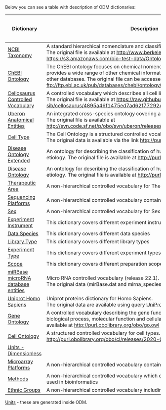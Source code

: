 Below you can see a table with description of ODM dictionaries:

| Dictionary                                                                                                                                   | Description                                                                                                                                                                                                                                                                            | Is used by Default template |
|----------------------------------------------------------------------------------------------------------------------------------------------|----------------------------------------------------------------------------------------------------------------------------------------------------------------------------------------------------------------------------------------------------------------------------------------|---------------------------|
| [NCBI Taxonomy](https://s3.amazonaws.com/bio-test-data/Ontologies/ncbitaxon.owl)                                                             | A standard hierarchical nomenclature and classification dictionary for organisms. The original file is available at http://www.berkeleybop.org/ontologies/ncbitaxon.owl <br/> https://s3.amazonaws.com/bio-test-data/Ontologies/ncbitaxon.owl                                          | Yes                       |
| [ChEBI Ontology](https://s3.amazonaws.com/bio-test-data/Ontologies/chebi-2021-11-03.owl.gz)                                                  | The ChEBI ontology focuses on chemical nomenclature and structures, and provides a wide range of other chemical information such as formulae and links to other databases. The original file can be accessed via the web at ftp://ftp.ebi.ac.uk/pub/databases/chebi/ontology/chebi.owl | Yes                       |
| [Cellosaurus Controlled Vocabulary](https://s3.amazonaws.com/bio-test-data/Ontologies/cellosaurus.obo)                                       | A controlled vocabulary which describes all cell lines used in biomedical research. The original file is available at https://raw.githubusercontent.com/calipho-sib/cellosaurus/4895a46f1475ed7ad62f772924d0c1ecb4b5ce6f/cellosaurus.obo                                               | Yes                       |
| [Uberon Anatomical Entities](https://s3.amazonaws.com/bio-test-data/Ontologies/uberon-2022-02-21-ext.owl.gz)                                 | An integrated cross-species ontology covering anatomical structures in animals. The original file is available at http://svn.code.sf.net/p/obo/svn/uberon/releases/2019-06-27/ext.owl                                                                                                  | Yes                       |
| [Cell Type](https://raw.githubusercontent.com/obophenotype/cell-ontology/master/cl.owl)                                                      | The Cell Ontology is a structured controlled vocabulary for cell types in animals. The original data is available via the link http://purl.obolibrary.org/obo/cl.owl                                                                                                                   | Yes                       |
| [Disease Ontology Extended](Dictionaries/disease.csv)        | An ontology for describing the classification of human diseases organized by etiology. The original file is available at http://purl.obolibrary.org/obo/doid.owl                                                                                                                       | Yes                       |
| [Disease Ontology](http://purl.obolibrary.org/obo/doid.owl)                                                                                  | An ontology for describing the classification of human diseases organized by etiology. The original file is available at http://purl.obolibrary.org/obo/doid.owl                                                                                                                       |                           |
| [Therapeutic Area](Dictionaries/therapeutic_area.csv)                                                                                        | A non-hierarchical controlled vocabulary for Therapeutic Area field                                                                                                                                                                                                                    | Yes                       |
| [Sequencing Platforms](Dictionaries/sequencing_platforms.csv)                                                                                | A non-hierarchical controlled vocabulary contains list of sequencing platforms                                                                                                                                                                                                         | Yes                       |
| [Sex](Dictionaries/sex.csv)                                                                                                                  | A non-hierarchical controlled vocabulary for Sex metainfo field                                                                                                                                                                                                                        | Yes                       |
| [Experiment Instrument](Dictionaries/experiment_instrument.csv)                                                                                          | This dictionary covers different experiment instruments                                                                                                                                                                                                                                | Yes                       |
| [Data Species](Dictionaries/data_species.csv)                 | This dictionary covers different data species                                                                                                                                                                                                                                          | Yes                       |
| [Library Type](Dictionaries/library_type.csv)                | This dictionary covers different library types                                                                                                                                                                                                                                         | Yes                       |
| [Experiment Type](Dictionaries/experiment_type.csv)          | This dictionary covers different experiment types                                                                                                                                                                                                                                      | Yes                       |
| [Scope](Dictionaries/scope.csv)                              | This dictionary covers different preparation scopes                                                                                                                                                                                                                                    | Yes                       |
| [miRBase microRNA database entities](https://controlled-vocabularies.s3.amazonaws.com/miRBase/miRBase.csv)                                   | Micro RNA controlled vocabulary (release 22.1). <br/> The original data (mirBase.dat and mirna_species.txt) are available at [miRBase](http://www.mirbase.org/ftp.shtml)                                                                                                               | |
| [Uniprot Homo Sapiens](https://controlled-vocabularies.s3.amazonaws.com/Uniprot/Homo_sapiens.csv)                                            | Uniprot proteins dictionary for Homo Sapiens. <br/> The original data are available using query [UniProt](https://www.uniprot.org/uniprot/?query=*&fil=reviewed%3Ayes+AND+organism%3A%22Homo+sapiens+(Human)+[9606]%22&sort=score) | |
| [Gene Ontology](http://purl.obolibrary.org/obo/go.owl)                                                                                       | A controlled vocabulary describing the gene functions according to three aspects: biological process, molecular function and cellular component. The original file is available at http://purl.obolibrary.org/obo/go.owl | |
| [Cell Ontology](https://s3.amazonaws.com/bio-test-data/Ontologies/cl-2021-11-25-basic.owl.gz)                                                | A structured controlled vocabulary for cell types. The original file is available at http://purl.obolibrary.org/obo/cl/releases/2020-03-02/cl-basic.owl | |
| [Units - Dimensionless](Dictionaries/units_dimensionless.csv) | | |
| [Microarray Platforms](Dictionaries/microarray_platforms.csv) | A non-hierarchical controlled vocabulary contains list of microarray platforms | |
| [Methods](Dictionaries/methods.csv)                          | A non-hierarchical controlled vocabulary which covers methods and approaches used in bioinformatics | |
| [Ethnic Groups](Dictionaries/ethnic_groups.csv)              | A non-hierarchical controlled vocabulary including list of ethnic groups | |

[Units](units-bio-dose-energy-length-time) - these are generated inside ODM.
